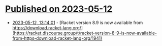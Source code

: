 # [Published on 2023-05-12](index.md)

* [2023-05-12, 13:14:01](https://lobste.rs/s/ac7ca0/racket_version_8_9_is_now_available_from) - [Racket version 8.9 is now available from https://download.racket-lang.org/](https://racket.discourse.group/t/racket-version-8-9-is-now-available-from-https-download-racket-lang-org/1941)
